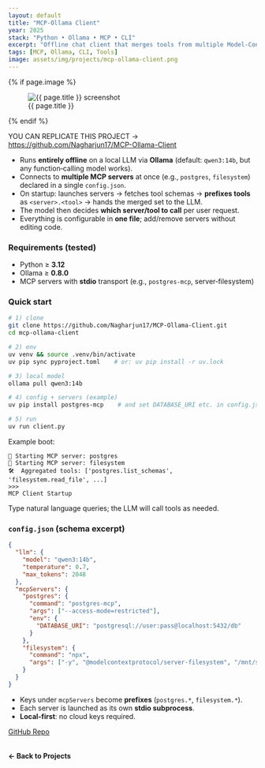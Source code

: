 ```yaml
---
layout: default
title: "MCP‑Ollama Client"
year: 2025
stack: "Python • Ollama • MCP • CLI"
excerpt: "Offline chat client that merges tools from multiple Model‑Context‑Protocol servers into one local LLM."
tags: [MCP, Ollama, CLI, Tools]
image: assets/img/projects/mcp-ollama-client.png
---
```


{% if page.image %}
<figure>
  <img src="{{ page.image | relative_url }}" alt="{{ page.title }} screenshot" loading="lazy">
  <figcaption>{{ page.title }}</figcaption>
</figure>
{% endif %}

YOU CAN REPLICATE THIS PROJECT -> https://github.com/Nagharjun17/MCP-Ollama-Client

* Runs **entirely offline** on a local LLM via **Ollama** (default: `qwen3:14b`, but any function‑calling model works).
* Connects to **multiple MCP servers** at once (e.g., `postgres`, `filesystem`) declared in a single `config.json`.
* On startup: launches servers → fetches tool schemas → **prefixes tools** as `<server>.<tool>` → hands the merged set to the LLM.
* The model then decides **which server/tool to call** per user request.
* Everything is configurable in **one file**; add/remove servers without editing code.

### Requirements (tested)
- Python ≥ **3.12**
- Ollama ≥ **0.8.0**
- MCP servers with **stdio** transport (e.g., `postgres-mcp`, server‑filesystem)

### Quick start
```bash
# 1) clone
git clone https://github.com/Nagharjun17/MCP-Ollama-Client.git
cd mcp-ollama-client

# 2) env
uv venv && source .venv/bin/activate
uv pip sync pyproject.toml    # or: uv pip install -r uv.lock

# 3) local model
ollama pull qwen3:14b

# 4) config + servers (example)
uv pip install postgres-mcp    # and set DATABASE_URI etc. in config.json

# 5) run
uv run client.py
```
Example boot:
```
🔌 Starting MCP server: postgres
🔌 Starting MCP server: filesystem
🛠️  Aggregated tools: ['postgres.list_schemas', 'filesystem.read_file', ...]
>>>
MCP Client Startup
```
Type natural language queries; the LLM will call tools as needed.

### `config.json` (schema excerpt)
```json
{
  "llm": {
    "model": "qwen3:14b",
    "temperature": 0.7,
    "max_tokens": 2048
  },
  "mcpServers": {
    "postgres": {
      "command": "postgres-mcp",
      "args": ["--access-mode=restricted"],
      "env": {
        "DATABASE_URI": "postgresql://user:pass@localhost:5432/db"
      }
    },
    "filesystem": {
      "command": "npx",
      "args": ["-y", "@modelcontextprotocol/server-filesystem", "/mnt/smbshare/"]
    }
  }
}
```
* Keys under `mcpServers` become **prefixes** (`postgres.*`, `filesystem.*`).  
* Each server is launched as its own **stdio subprocess**.  
* **Local‑first**: no cloud keys required.

[GitHub Repo](https://github.com/Nagharjun17/MCP-Ollama-Client)

<div style="margin-top: 2rem;">
  <a href="/projects" style="text-decoration: none; font-weight: bold;">← Back to Projects</a>
</div>
